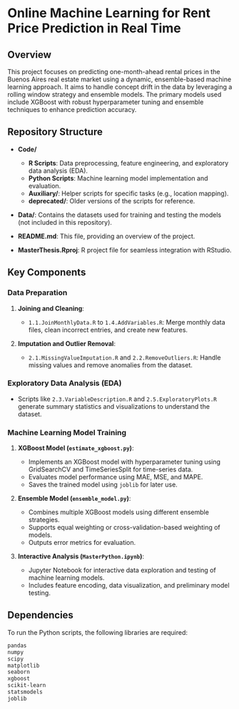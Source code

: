 # Online Machine Learning for Rent Price Prediction in Real Time

## Overview

This project focuses on predicting one-month-ahead rental prices in the Buenos Aires real estate market using a dynamic, ensemble-based machine learning approach. It aims to handle concept drift in the data by leveraging a rolling window strategy and ensemble models. The primary models used include XGBoost with robust hyperparameter tuning and ensemble techniques to enhance prediction accuracy.

## Repository Structure

- **Code/**
  - **R Scripts**: Data preprocessing, feature engineering, and exploratory data analysis (EDA).
  - **Python Scripts**: Machine learning model implementation and evaluation.
  - **Auxiliary/**: Helper scripts for specific tasks (e.g., location mapping).
  - **deprecated/**: Older versions of the scripts for reference.

- **Data/**: Contains the datasets used for training and testing the models (not included in this repository).

- **README.md**: This file, providing an overview of the project.

- **MasterThesis.Rproj**: R project file for seamless integration with RStudio.

## Key Components

### Data Preparation

1. **Joining and Cleaning**:
   - `1.1.JoinMonthlyData.R` to `1.4.AddVariables.R`: Merge monthly data files, clean incorrect entries, and create new features.

2. **Imputation and Outlier Removal**:
   - `2.1.MissingValueImputation.R` and `2.2.RemoveOutliers.R`: Handle missing values and remove anomalies from the dataset.

### Exploratory Data Analysis (EDA)

- Scripts like `2.3.VariableDescription.R` and `2.5.ExploratoryPlots.R` generate summary statistics and visualizations to understand the dataset.

### Machine Learning Model Training

1. **XGBoost Model (`estimate_xgboost.py`)**:
   - Implements an XGBoost model with hyperparameter tuning using GridSearchCV and TimeSeriesSplit for time-series data.
   - Evaluates model performance using MAE, MSE, and MAPE.
   - Saves the trained model using `joblib` for later use.

2. **Ensemble Model (`ensemble_model.py`)**:
   - Combines multiple XGBoost models using different ensemble strategies.
   - Supports equal weighting or cross-validation-based weighting of models.
   - Outputs error metrics for evaluation.

3. **Interactive Analysis (`MasterPython.ipynb`)**:
   - Jupyter Notebook for interactive data exploration and testing of machine learning models.
   - Includes feature encoding, data visualization, and preliminary model testing.

## Dependencies

To run the Python scripts, the following libraries are required:

```bash
pandas
numpy
scipy
matplotlib
seaborn
xgboost
scikit-learn
statsmodels
joblib
